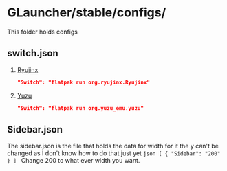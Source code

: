 # GLauncher/stable/configs/
This folder holds configs 

## switch.json
1) [Ryujinx](https://ryujinx.org/)
    ```json
    "Switch": "flatpak run org.ryujinx.Ryujinx"
    ```
2) [Yuzu](https://yuzu-emu.org/)
    ```json
    "Switch": "flatpak run org.yuzu_emu.yuzu"
    ```
## Sidebar.json
The sidebar.json is the file that holds the data for width for it the y can't be changed as I don't know how to do that just yet
    ```json
    [
        {
            "Sidebar": "200"
        }
    ]
    ```
Change 200 to what ever width you want.